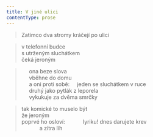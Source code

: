 ```yaml
---
title: V jiné ulici
contentType: prose
---
```


<section>

> Zatímco dva stromy kráčejí po ulici

</section>

<section>

> v telefonní budce  
> s utrženým sluchátkem  
> čeká jeroným

</section>

<section>

>      ona beze slova  
>      vběhne do domu  
>      a oni proti sobě:     jeden se sluchátkem v ruce  
>      druhý jako pytlák z leporela  
>      vykukuje za dvěma smrčky

</section>

<section>

> tak komické to muselo být  
> že jeroným  
> poprvé ho osloví:            lyriku! dnes darujete krev  
>             a zítra líh

</section>
